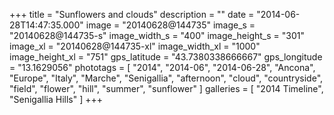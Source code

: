 +++
title = "Sunflowers and clouds"
description = ""
date = "2014-06-28T14:47:35.000"
image = "20140628@144735"
image_s = "20140628@144735-s"
image_width_s = "400"
image_height_s = "301"
image_xl = "20140628@144735-xl"
image_width_xl = "1000"
image_height_xl = "751"
gps_latitude = "43.7380338666667"
gps_longitude = "13.1629056"
phototags = [ "2014", "2014-06", "2014-06-28", "Ancona", "Europe", "Italy", "Marche", "Senigallia", "afternoon", "cloud", "countryside", "field", "flower", "hill", "summer", "sunflower" ]
galleries = [ "2014 Timeline", "Senigallia Hills" ]
+++
